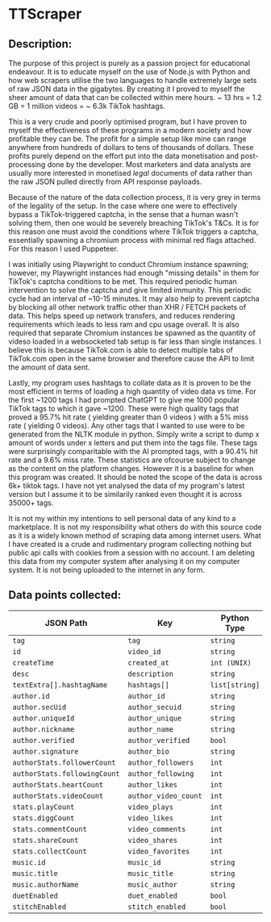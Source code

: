 # TTScraper

## Description:

The purpose of this project is purely as a passion project for educational endeavour. It is to educate myself on the use of Node.js with Python and how web scrapers utilise the two languages to handle extremely large sets of raw JSON data in the gigabytes. By creating it I proved to myself the sheer amount of data that can be collected within mere hours. ~ 13 hrs = 1.2 GB = 1 million videos = ~ 6.3k TikTok hashtags.

This is a very crude and poorly optimised program, but I have proven to myself the effectiveness of these programs in a modern society and how profitable they can be. The profit for a simple setup like mine can range anywhere from hundreds of dollars to tens of thousands of dollars. These profits purely depend on the effort put into the data monetisation and post-processing done by the developer. Most marketers and data analysts are usually more interested in monetised *legal* documents of data rather than the raw JSON pulled directly from API response payloads.

Because of the nature of the data collection process, it is very grey in terms of the legality of the setup. In the case where one were to effectively bypass a TikTok-triggered captcha, in the sense that a human wasn't solving them, then one would be severely breaching TikTok's T&Cs. It is for this reason one must avoid the conditions where TikTok triggers a captcha, essentially spawning a chromium process with minimal red flags attached. For this reason I used Puppeteer.

I was initially using Playwright to conduct Chromium instance spawning; however, my Playwright instances had enough "missing details" in them for TikTok's captcha conditions to be met. This required periodic human intervention to solve the captcha and give limited immunity. This periodic cycle had an interval of ~10-15 minutes. It may also help to prevent captcha by blocking all other network traffic other than XHR / FETCH packets of data. This helps speed up network transfers, and reduces rendering requirements which leads to less ram and cpu usage overall. It is also required that separate Chromium instances be spawned as the quantity of videso loaded in a websocketed tab setup is far less than single instances. I believe  this is because TikTok.com is able to detect multiple tabs of TikTok.com open in the same browser and therefore cause the API to limit the amount of data sent.

Lastly, my program uses hashtags to collate data as it is proven to be the most efficient in terms of loading a high quantity of video data vs time. For the first ~1200 tags I had prompted ChatGPT to give me 1000 popular TikTok tags to which it gave ~1200. These were high quality tags that proved a 95.7% hit rate ( yielding greater than 0 videos ) with a 5% miss rate ( yielding 0 videos). Any other tags that I wanted to use were to be generated from the NLTK module in python. Simply write a script to dump x amount of words under x letters and put them into the tags file. These tags were surprisingly comparitable with the AI prompted tags, with a 90.4% hit rate and a 9.6% miss rate. These statistics are ofcourse subject to change as the content on the platform changes. However it is a baseline for when this program was created. It should be noted the scope of the data is across 6k+ tiktok tags. I have not yet analysed the data of my program's latest version but I assume it to be similarily ranked even thought it is across 35000+ tags.

It is not my within my intentions to sell personal data of any kind to a marketplace. It is not my responsibility what others do with this source code as it is a widely known method of scraping data among internet users. What I have created is a crude and rudimentary program collecting nothing but public api calls with cookies from a session with no account. I am deleting this data from my computer system after analysing it on my computer system. It is not being uploaded to the internet in any form.

## Data points collected:

| **JSON Path**    | **Key**          | **Python Type**   |
| ------------------------------ | ---------------------- | ---------------- |
| `tag`                        | `tag`                | `string`       |
| `id`                         | `video_id`           | `string`       |
| `createTime`                 | `created_at`         | `int (UNIX)`   |
| `desc`                       | `description`        | `string`       |
| `textExtra[].hashtagName`    | `hashtags[]`         | `list[string]` |
| `author.id`                  | `author_id`          | `string`       |
| `author.secUid`              | `author_secuid`      | `string`       |
| `author.uniqueId`            | `author_unique`      | `string`       |
| `author.nickname`            | `author_name`        | `string`       |
| `author.verified`            | `author_verified`    | `bool`         |
| `author.signature`           | `author_bio`         | `string`       |
| `authorStats.followerCount`  | `author_followers`   | `int`          |
| `authorStats.followingCount` | `author_following`   | `int`          |
| `authorStats.heartCount`     | `author_likes`       | `int`          |
| `authorStats.videoCount`     | `author_video_count` | `int`          |
| `stats.playCount`            | `video_plays`        | `int`          |
| `stats.diggCount`            | `video_likes`        | `int`          |
| `stats.commentCount`         | `video_comments`     | `int`          |
| `stats.shareCount`           | `video_shares`       | `int`          |
| `stats.collectCount`         | `video_favorites`    | `int`          |
| `music.id`                   | `music_id`           | `string`       |
| `music.title`                | `music_title`        | `string`       |
| `music.authorName`           | `music_author`       | `string`       |
| `duetEnabled`                | `duet_enabled`       | `bool`         |
| `stitchEnabled`              | `stitch_enabled`     | `bool`         |
